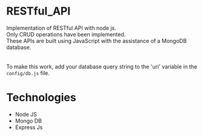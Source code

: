 # RESTful_API
Implementation of RESTful API with node js.\
Only CRUD operations have been implemented.\
These APIs are built using JavaScript with the assistance of a MongoDB database.\
\
\
To make this work, add your database query string to the 'uri' variable in the ` config/db.js ` file.

# Technologies
- Node JS
- Mongo DB
- Express Js
  
